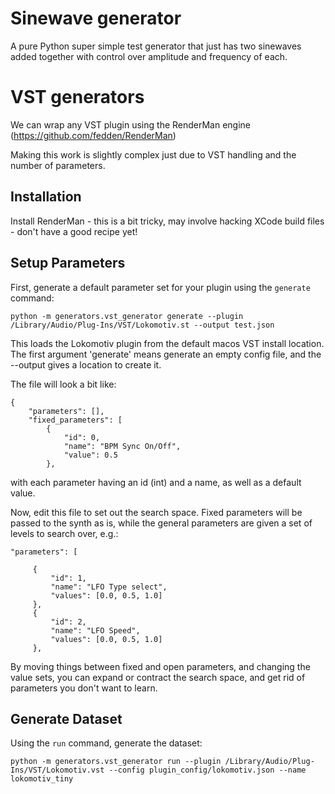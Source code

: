 
# Sinewave generator

A pure Python super simple test generator that just has two sinewaves added together
with control over amplitude and frequency of each.

# VST generators

We can wrap any VST plugin using the RenderMan engine (https://github.com/fedden/RenderMan)

Making this work is slightly complex just due to VST handling and the number of parameters.

## Installation

Install RenderMan - this is a bit tricky, may involve hacking XCode build files - don't have a good recipe yet!

## Setup Parameters
First, generate a default parameter set for your plugin using the `generate` command:
```
python -m generators.vst_generator generate --plugin /Library/Audio/Plug-Ins/VST/Lokomotiv.st --output test.json
```

This loads the Lokomotiv plugin from the default macos VST install location. The
first argument 'generate' means generate an empty config file, and the --output
gives a location to create it.

The file will look a bit like:
```
{
    "parameters": [],
    "fixed_parameters": [
        {
            "id": 0,
            "name": "BPM Sync On/Off",
            "value": 0.5
        },
```
with each parameter having an id (int) and a name, as well as a default value.

Now, edit this file to set out the search space. Fixed parameters will be passed
to the synth as is, while the general parameters are given a set of levels to
search over, e.g.:
```
"parameters": [

     {
         "id": 1,
         "name": "LFO Type select",
         "values": [0.0, 0.5, 1.0]
     },
     {
         "id": 2,
         "name": "LFO Speed",
         "values": [0.0, 0.5, 1.0]
     },
```
By moving things between fixed and open parameters, and changing the value sets,
you can expand or contract the search space, and get rid of parameters you don't
want to learn.

## Generate Dataset
Using the `run` command, generate the dataset:
```
python -m generators.vst_generator run --plugin /Library/Audio/Plug-Ins/VST/Lokomotiv.vst --config plugin_config/lokomotiv.json --name lokomotiv_tiny
```
